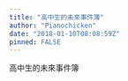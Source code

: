 ```yaml
---
title: "高中生的未來事件簿"
author: "Pianochicken"
date: "2018-01-10T08:08:59Z"
pinned: FALSE
---
```


高中生的未來事件簿
